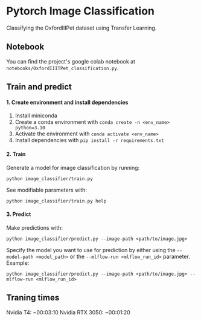 # Pytorch Image Classification

Classifying the OxfordIIIPet dataset using Transfer Learning.

## Notebook

You can find the project's google colab notebook at `notebooks/OxfordIIITPet_classification.py`.

## Train and predict

#### 1. Create environment and install dependencies

1. Install miniconda
2. Create a conda environment with `conda create -n <env_name> python=3.10`
3. Activate the environment with `conda activate <env_name>`
4. Install dependencies with `pip install -r requirements.txt`

#### 2. Train

Generate a model for image classification by running:

`python image_classifier/train.py`

See modifiable parameters with:

`python image_classifier/train.py help`

#### 3. Predict

Make predictions with:

`python image_classifier/predict.py --image-path <path/to/image.jpg>`

Specify the model you want to use for prediction by either using the `--model-path <model_path>` or the
`--mlflow-run <mlflow_run_id>` parameter. Example:

`python image_classifier/predict.py --image-path <path/to/image.jpg> --mlflow-run <mlflow_run_id>`

## Traning times

Nvidia T4: ~00:03:10
Nvidia RTX 3050: ~00:01:20
